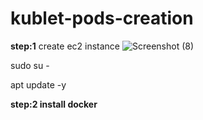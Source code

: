 # kublet-pods-creation

**step:1**
create ec2 instance
![Screenshot (8)](https://github.com/user-attachments/assets/11d2e23d-2013-4036-a5d1-f031ec76420e)

sudo su -

apt update -y

**step:2   install docker**

